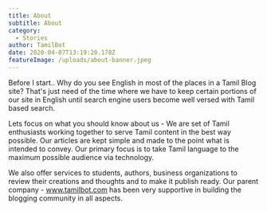 ```yaml
---
title: About
subtitle: About
category:
  - Stories
author: TamilBot
date: 2020-04-07T13:19:20.178Z
featureImage: /uploads/about-banner.jpeg
---
```

Before I start.. Why do you see English in most of the places in a Tamil Blog site? That's just need of the time where we have to keep certain portions of our site in English until search engine users become well versed with Tamil based search. 

Lets focus on what you should know about us - We are set of Tamil enthusiasts working together to serve Tamil content in the best way possible. Our articles are kept simple and made to the point what is intended to convey. Our primary focus is to take Tamil language to the maximum possible audience via technology.

We also offer services to students, authors, business organizations to review their creations and thoughts and to make it publish ready. Our parent company -  www.tamilbot.com has been very supportive in building the blogging community in all aspects.